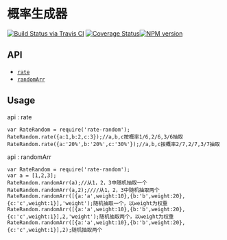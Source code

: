 # 概率生成器

[![Build Status via Travis CI](https://travis-ci.org/navyxie/random.svg?branch=master)](https://travis-ci.org/navyxie/random) [![Coverage Status](https://coveralls.io/repos/github/navyxie/random/badge.svg?branch=master)](https://coveralls.io/github/navyxie/random?branch=master)[![NPM version](https://badge.fury.io/js/random.png)](http://badge.fury.io/js/random)

## API

- [`rate`](#rate)
- [`randomArr`](#randomArr)


## Usage

<a name="rate">

api : rate

```
var RateRandom = require('rate-random');
RateRandom.rate({a:1,b:2,c:3});//a,b,c按概率1/6,2/6,3/6抽取
RateRandom.rate({a:'20%',b:'20%',c:'30%'});//a,b,c按概率2/7,2/7,3/7抽取
```

<a name="randomArr">

api : randomArr

```
var RateRandom = require('rate-random');
var a = [1,2,3];
RateRandom.randomArr(a);//从1，2，3中随机抽取一个
RateRandom.randomArr(a,2);////从1，2，3中随机抽取两个
RateRandom.randomArr([{a:'a',weight:10},{b:'b',weight:20},{c:'c',weight:1}],'weight');随机抽取一个，以weight为权重
RateRandom.randomArr([{a:'a',weight:10},{b:'b',weight:20},{c:'c',weight:1}],2,'weight');随机抽取两个，以weight为权重
RateRandom.randomArr([{a:'a',weight:10},{b:'b',weight:20},{c:'c',weight:1}],2);随机抽取两个
```